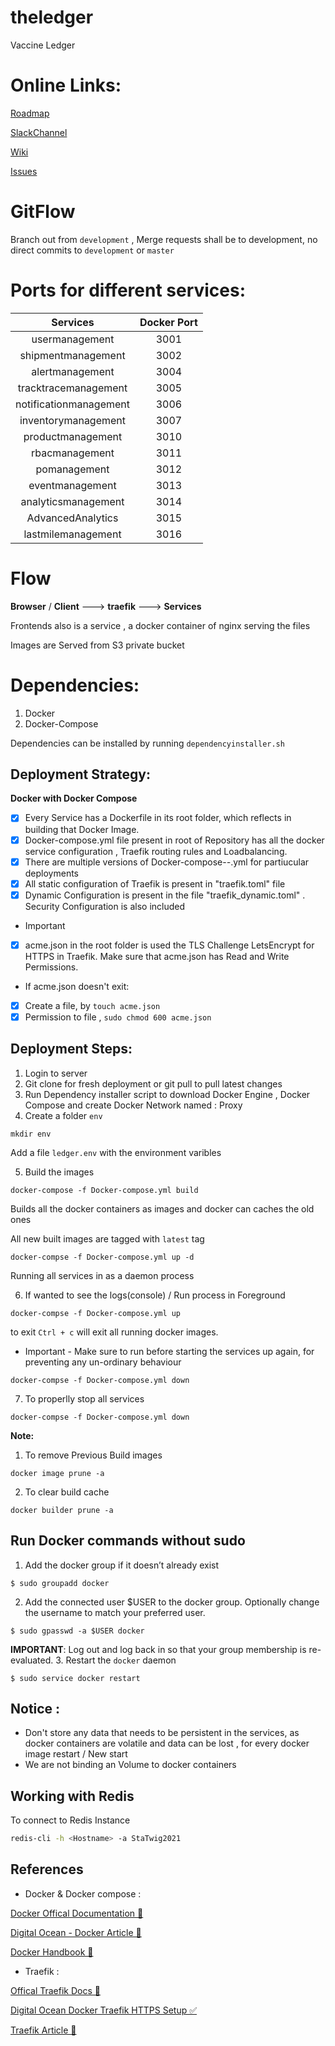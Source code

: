 # theledger

Vaccine Ledger

# Online Links:

[Roadmap](https://trello.com/b/DCItcgrQ/statwig-product-roadmap)

[SlackChannel](https://join.slack.com/t/statwig/shared_invite/zt-tau73hhe-o~~ill48n~5EfUs7r8OkRA)

[Wiki](https://gitlab.com/statwig-public/theledger/-/wikis/home)

[Issues](https://gitlab.com/statwig-public/theledger/-/issues)

# GitFlow

Branch out from `development` , Merge requests shall be to development, no direct commits to `development` or `master`

# Ports for different services:

|        Services        | Docker Port |
| :--------------------: | :---------: |
|     usermanagement     |    3001     |
|   shipmentmanagement   |    3002     |
|    alertmanagement     |    3004     |
|  tracktracemanagement  |    3005     |
| notificationmanagement |    3006     |
|  inventorymanagement   |    3007     |
|   productmanagement    |    3010     |
|     rbacmanagement     |    3011     |
|      pomanagement      |    3012     |
|    eventmanagement     |    3013     |
|  analyticsmanagement   |    3014     |
|   AdvancedAnalytics    |    3015     |
|   lastmilemanagement   |    3016     |

# Flow

**Browser** / **Client** ---> **traefik** ---> **Services**

Frontends also is a service , a docker container of nginx serving the files

Images are Served from S3 private bucket

# Dependencies:

1. Docker
2. Docker-Compose

Dependencies can be installed by running `dependencyinstaller.sh`

## Deployment Strategy:

**Docker with Docker Compose**

- [x] Every Service has a Dockerfile in its root folder, which reflects in building that Docker Image.
- [x] Docker-compose.yml file present in root of Repository has all the docker service configuration , Traefik routing rules and Loadbalancing.
- [x] There are multiple versions of Docker-compose-_-_.yml for partiucular deployments
- [x] All static configuration of Traefik is present in "traefik.toml" file
- [x] Dynamic Configuration is present in the file "traefik_dynamic.toml" . Security Configuration is also included

* Important

- [x] acme.json in the root folder is used the TLS Challenge LetsEncrypt for HTTPS in Traefik. Make sure that acme.json has Read and Write Permissions.

- If acme.json doesn't exit:

- [x] Create a file, by `touch acme.json`
- [x] Permission to file , `sudo chmod 600 acme.json`

## Deployment Steps:

1. Login to server
2. Git clone for fresh deployment or git pull to pull latest changes
3. Run Dependency installer script to download Docker Engine , Docker Compose and create Docker Network named : Proxy
4. Create a folder `env`

```
mkdir env
```

Add a file `ledger.env` with the environment varibles

5. Build the images

```
docker-compose -f Docker-compose.yml build
```

Builds all the docker containers as images and docker can caches the old ones

All new built images are tagged with `latest` tag

```
docker-compse -f Docker-compose.yml up -d
```

Running all services in as a daemon process

6. If wanted to see the logs(console) / Run process in Foreground

```
docker-compse -f Docker-compose.yml up
```

to exit `Ctrl + c` will exit all running docker images.

- Important - Make sure to run before starting the services up again, for preventing any un-ordinary behaviour

```
docker-compse -f Docker-compose.yml down
```

7. To properlly stop all services

```
docker-compse -f Docker-compose.yml down
```

**Note:**

1. To remove Previous Build images

```
docker image prune -a
```

2. To clear build cache

```
docker builder prune -a
```

## Run Docker commands without sudo

1. Add the docker group if it doesn’t already exist

```
$ sudo groupadd docker
```

2. Add the connected user $USER to the docker group. Optionally change the username to match your preferred user.

```
$ sudo gpasswd -a $USER docker
```

**IMPORTANT**: Log out and log back in so that your group membership is re-evaluated. 3. Restart the `docker` daemon

```
$ sudo service docker restart
```

## Notice :

- Don't store any data that needs to be persistent in the services, as docker containers are volatile and data can be lost , for every docker image restart / New start
- We are not binding an Volume to docker containers

## Working with Redis

To connect to Redis Instance

```bash
redis-cli -h <Hostname> -a StaTwig2021
```

## References

- Docker & Docker compose :

[Docker Offical Documentation 📄](https://docs.docker.com)

[Digital Ocean - Docker Article 📃](https://www.digitalocean.com/community/tutorials/how-to-remove-docker-images-containers-and-volumes)

[Docker Handbook 📒](https://www.freecodecamp.org/news/the-docker-handbook)

- Traefik :

[Offical Traefik Docs 📄](https://doc.traefik.io/traefik/)

[Digital Ocean Docker Traefik HTTPS Setup ✅](https://www.digitalocean.com/community/tutorials/how-to-use-traefik-v2-as-a-reverse-proxy-for-docker-containers-on-ubuntu-20-04)

[ Traefik Article 📃](https://traefik.io/blog/traefik-2-0-docker-101-fc2893944b9d/)
